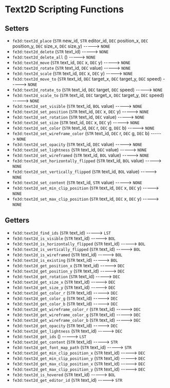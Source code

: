 # Text2D Scripting Functions

## Setters

- `fe3d:text2d_place` (`STR` new_id, `STR` editor_id, `DEC` position_x, `DEC` position_y, `DEC` size_x, `DEC` size_y) -----> `NONE`
- `fe3d:text2d_delete` (`STR` text_id) -----> `NONE`
- `fe3d:text2d_delete_all` () -----> `NONE`
- `fe3d:text2d_move` (`STR` text_id, `DEC` x, `DEC` y) -----> `NONE`
- `fe3d:text2d_rotate` (`STR` text_id, `DEC` value) -----> `NONE`
- `fe3d:text2d_scale` (`STR` text_id, `DEC` x, `DEC` y) -----> `NONE`
- `fe3d:text2d_move_to` (`STR` text_id, `DEC` target_x, `DEC` target_y, `DEC` speed) -----> `NONE`
- `fe3d:text2d_rotate_to` (`STR` text_id, `DEC` target, `DEC` speed) -----> `NONE`
- `fe3d:text2d_scale_to` (`STR` text_id, `DEC` target_x, `DEC` target_y, `DEC` speed) -----> `NONE`
- `fe3d:text2d_set_visible` (`STR` text_id, `BOL` value) -----> `NONE`
- `fe3d:text2d_set_position` (`STR` text_id, `DEC` x, `DEC` y) -----> `NONE`
- `fe3d:text2d_set_rotation` (`STR` text_id, `DEC` value) -----> `NONE`
- `fe3d:text2d_set_size` (`STR` text_id, `DEC` x, `DEC` y) -----> `NONE`
- `fe3d:text2d_set_color` (`STR` text_id, `DEC` r, `DEC` g, `DEC` b) -----> `NONE`
- `fe3d:text2d_set_wireframe_color` (`STR` text_id, `DEC` r, `DEC` g, `DEC` b) -----> `NONE`
- `fe3d:text2d_set_opacity` (`STR` text_id, `DEC` value) -----> `NONE`
- `fe3d:text2d_set_lightness` (`STR` text_id, `DEC` value) -----> `NONE`
- `fe3d:text2d_set_wireframed` (`STR` text_id, `BOL` value) -----> `NONE`
- `fe3d:text2d_set_horizontally_flipped` (`STR` text_id, `BOL` value) -----> `NONE`
- `fe3d:text2d_set_vertically_flipped` (`STR` text_id, `BOL` value) -----> `NONE`
- `fe3d:text2d_set_content` (`STR` text_id, `STR` value) -----> `NONE`
- `fe3d:text2d_set_min_clip_position` (`STR` text_id, `DEC` x, `DEC` y) -----> `NONE`
- `fe3d:text2d_set_max_clip_position` (`STR` text_id, `DEC` x, `DEC` y) -----> `NONE`

## Getters

- `fe3d:text2d_find_ids` (`STR` text_id) -----> `LST`
- `fe3d:text2d_is_visible` (`STR` text_id) -----> `BOL`
- `fe3d:text2d_is_horizontally_flipped` (`STR` text_id) -----> `BOL`
- `fe3d:text2d_is_vertically_flipped` (`STR` text_id) -----> `BOL`
- `fe3d:text2d_is_wireframed` (`STR` text_id) -----> `BOL`
- `fe3d:text2d_is_existing` (`STR` text_id) -----> `BOL`
- `fe3d:text2d_get_position_x` (`STR` text_id) -----> `DEC`
- `fe3d:text2d_get_position_y` (`STR` text_id) -----> `DEC`
- `fe3d:text2d_get_rotation` (`STR` text_id) -----> `DEC`
- `fe3d:text2d_get_size_x` (`STR` text_id) -----> `DEC`
- `fe3d:text2d_get_size_y` (`STR` text_id) -----> `DEC`
- `fe3d:text2d_get_color_r` (`STR` text_id) -----> `DEC`
- `fe3d:text2d_get_color_g` (`STR` text_id) -----> `DEC`
- `fe3d:text2d_get_color_b` (`STR` text_id) -----> `DEC`
- `fe3d:text2d_get_wireframe_color_r` (`STR` text_id) -----> `DEC`
- `fe3d:text2d_get_wireframe_color_g` (`STR` text_id) -----> `DEC`
- `fe3d:text2d_get_wireframe_color_b` (`STR` text_id) -----> `DEC`
- `fe3d:text2d_get_opacity` (`STR` text_id) -----> `DEC`
- `fe3d:text2d_get_lightness` (`STR` text_id) -----> `DEC`
- `fe3d:text2d_get_ids` () -----> `LST`
- `fe3d:text2d_get_content` (`STR` text_id) -----> `STR`
- `fe3d:text2d_get_font_map_path` (`STR` text_id) -----> `STR`
- `fe3d:text2d_get_min_clip_position_x` (`STR` text_id) -----> `DEC`
- `fe3d:text2d_get_min_clip_position_y` (`STR` text_id) -----> `DEC`
- `fe3d:text2d_get_max_clip_position_x` (`STR` text_id) -----> `DEC`
- `fe3d:text2d_get_max_clip_position_y` (`STR` text_id) -----> `DEC`
- `fe3d:text2d_is_hovered` (`STR` text_id) -----> `BOL`
- `fe3d:text2d_get_editor_id` (`STR` text_id) -----> `STR`
